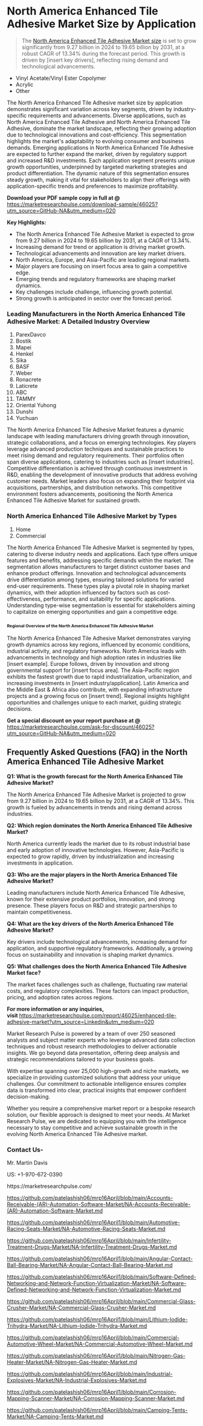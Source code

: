 <h1>North America Enhanced Tile Adhesive Market&nbsp;Size by Application</h1><blockquote><p>The <a href="https://marketresearchpulse.com/download-sample/46025?utm_source=GitHub-NA&amp;utm_medium=020">North America Enhanced Tile Adhesive Market size</a> is set to grow significantly from 9.27 billion in 2024 to 19.65 billion by 2031, at a robust CAGR of 13.34% during the forecast period. This growth is driven by [insert key drivers], reflecting rising demand and technological advancements.</p></blockquote><ul><li>Vinyl Acetate/Vinyl Ester Copolymer<li> Acrylic<li> Other</li></ul><p>The North America Enhanced Tile Adhesive market size by application demonstrates significant variation across key segments, driven by industry-specific requirements and advancements. Diverse applications, such as North America Enhanced Tile Adhesive and North America Enhanced Tile Adhesive, dominate the market landscape, reflecting their growing adoption due to technological innovations and cost-efficiency. This segmentation highlights the market's adaptability to evolving consumer and business demands. Emerging applications in North America Enhanced Tile Adhesive are expected to further expand the market, driven by regulatory support and increased R&D investments. Each application segment presents unique growth opportunities, underpinned by targeted marketing strategies and product differentiation. The dynamic nature of this segmentation ensures steady growth, making it vital for stakeholders to align their offerings with application-specific trends and preferences to maximize profitability.</p><p><strong>Download your PDF sample copy in full at @ </strong><a href="https://marketresearchpulse.com/download-sample/46025?utm_source=GitHub-NA&amp;utm_medium=020">https://marketresearchpulse.com/download-sample/46025?utm_source=GitHub-NA&amp;utm_medium=020</a></p><p><strong>Key Highlights: </strong></p><ul><li>The North America Enhanced Tile Adhesive Market is expected to grow from 9.27 billion in 2024 to 19.65 billion by 2031, at a CAGR of 13.34%.</li><li>Increasing demand for trend or application is driving market growth.</li><li>Technological advancements and innovation are key market drivers.</li><li>North America, Europe, and Asia-Pacific are leading regional markets.</li><li>Major players are focusing on insert focus area to gain a competitive edge.</li><li>Emerging trends and regulatory frameworks are shaping market dynamics.</li><li>Key challenges include challenge, influencing growth potential.</li><li>Strong growth is anticipated in sector over the forecast period.</li></ul><h3>Leading Manufacturers in the North America Enhanced Tile Adhesive Market: A Detailed Industry Overview</h3><ol><li>ParexDavco</li><li>Bostik</li><li>Mapei</li><li>Henkel</li><li>Sika</li><li>BASF</li><li>Weber</li><li>Ronacrete</li><li>Laticrete</li><li>ABC</li><li>TAMMY</li><li>Oriental Yuhong</li><li>Dunshi</li><li>Yuchuan</li></ol><div class="flex max-w-full flex-col flex-grow"><div class="min-h-8 text-message flex w-full flex-col items-end gap-2 whitespace-normal break-words [.text-message+&amp;]:mt-5" dir="auto" data-message-author-role="assistant" data-message-id="fd8432e4-4910-450d-b182-61b7bfb0a01f" data-message-model-slug="gpt-4o"><div class="flex w-full flex-col gap-1 empty:hidden first:pt-[3px]"><div class="markdown prose w-full break-words dark:prose-invert light"><p>The North America Enhanced Tile Adhesive Market features a dynamic landscape with leading manufacturers driving growth through innovation, strategic collaborations, and a focus on emerging technologies. Key players leverage advanced production techniques and sustainable practices to meet rising demand and regulatory requirements. Their portfolios often span diverse applications, catering to industries such as [insert industries]. Competitive differentiation is achieved through continuous investment in R&amp;D, enabling the development of innovative products that address evolving customer needs. Market leaders also focus on expanding their footprint via acquisitions, partnerships, and distribution networks. This competitive environment fosters advancements, positioning the North America Enhanced Tile Adhesive Market for sustained growth.</p></div></div></div></div><h3>North America Enhanced Tile Adhesive Market by Types</h3><ol><li>Home<li> Commercial</li></ol><div class="flex max-w-full flex-col flex-grow"><div class="min-h-8 text-message flex w-full flex-col items-end gap-2 whitespace-normal break-words [.text-message+&amp;]:mt-5" dir="auto" data-message-author-role="assistant" data-message-id="084470be-0bb7-4664-bddf-5156b4f41249" data-message-model-slug="gpt-4o-mini"><div class="flex w-full flex-col gap-1 empty:hidden first:pt-[3px]"><div class="markdown prose w-full break-words dark:prose-invert light"><p>The North America Enhanced Tile Adhesive Market is segmented by types, catering to diverse industry needs and applications. Each type offers unique features and benefits, addressing specific demands within the market. The segmentation allows manufacturers to target distinct customer bases and enhance product offerings. Innovation and technological advancements drive differentiation among types, ensuring tailored solutions for varied end-user requirements. These types play a pivotal role in shaping market dynamics, with their adoption influenced by factors such as cost-effectiveness, performance, and suitability for specific applications. Understanding type-wise segmentation is essential for stakeholders aiming to capitalize on emerging opportunities and gain a competitive edge.</p></div></div></div></div><h3><span style="font-size: 11px;">Regional Overview of the North America Enhanced Tile Adhesive Market</span></h3><div class="flex max-w-full flex-col flex-grow"><div class="min-h-8 text-message flex w-full flex-col items-end gap-2 whitespace-normal break-words [.text-message+&amp;]:mt-5" dir="auto" data-message-author-role="assistant" data-message-id="e9038762-ce64-4e30-91c9-9bd413514231" data-message-model-slug="gpt-4o-mini"><div class="flex w-full flex-col gap-1 empty:hidden first:pt-[3px]"><div class="markdown prose w-full break-words dark:prose-invert light"><p>The North America Enhanced Tile Adhesive Market demonstrates varying growth dynamics across key regions, influenced by economic conditions, industrial activity, and regulatory frameworks. North America leads with advancements in technology and high adoption rates in industries like [insert example]. Europe follows, driven by innovation and strong governmental support for [insert focus area]. The Asia-Pacific region exhibits the fastest growth due to rapid industrialization, urbanization, and increasing investments in [insert industry/application]. Latin America and the Middle East &amp; Africa also contribute, with expanding infrastructure projects and a growing focus on [insert trend]. Regional insights highlight opportunities and challenges unique to each market, guiding strategic decisions.</p></div></div></div></div><p><strong>Get a special discount on your report purchase at @ </strong><a href="https://marketresearchpulse.com/ask-for-discount/46025?utm_source=GitHub-NA&amp;utm_medium=020">https://marketresearchpulse.com/ask-for-discount/46025?utm_source=GitHub-NA&amp;utm_medium=020</a></p><h2>Frequently Asked Questions (FAQ) in the North America Enhanced Tile Adhesive Market</h2><p><strong>Q1: What is the growth forecast for the North America Enhanced Tile Adhesive Market?</strong></p><p>The North America Enhanced Tile Adhesive Market is projected to grow from 9.27 billion in 2024 to 19.65 billion by 2031, at a CAGR of 13.34%. This growth is fueled by advancements in trends and rising demand across industries.</p><p><strong>Q2: Which region dominates the North America Enhanced Tile Adhesive Market?</strong></p><p>North America currently leads the market due to its robust industrial base and early adoption of innovative technologies. However, Asia-Pacific is expected to grow rapidly, driven by industrialization and increasing investments in application.</p><p><strong>Q3: Who are the major players in the North America Enhanced Tile Adhesive Market?</strong></p><p>Leading manufacturers include North America Enhanced Tile Adhesive, known for their extensive product portfolios, innovation, and strong presence. These players focus on R&amp;D and strategic partnerships to maintain competitiveness.</p><p><strong>Q4: What are the key drivers of the North America Enhanced Tile Adhesive Market?</strong></p><p>Key drivers include technological advancements, increasing demand for application, and supportive regulatory frameworks. Additionally, a growing focus on sustainability and innovation is shaping market dynamics.</p><p><strong>Q5: What challenges does the North America Enhanced Tile Adhesive Market face?</strong></p><p>The market faces challenges such as challenge, fluctuating raw material costs, and regulatory complexities. These factors can impact production, pricing, and adoption rates across regions.</p><p><strong>For more information or any inquiries, visit&nbsp;</strong><a href="https://marketresearchpulse.com/report/46025/enhanced-tile-adhesive-market?utm_source=Linkedin&utm_medium=020">https://marketresearchpulse.com/report/46025/enhanced-tile-adhesive-market?utm_source=Linkedin&utm_medium=020</a></p><p>Market Research Pulse is powered by a team of over 250 seasoned analysts and subject matter experts who leverage advanced data collection techniques and robust research methodologies to deliver actionable insights. We go beyond data presentation, offering deep analysis and strategic recommendations tailored to your business goals.</p><p>With expertise spanning over 25,000 high-growth and niche markets, we specialize in providing customized solutions that address your unique challenges. Our commitment to actionable intelligence ensures complex data is transformed into clear, practical insights that empower confident decision-making.</p><p>Whether you require a comprehensive market report or a bespoke research solution, our flexible approach is designed to meet your needs. At Market Research Pulse, we are dedicated to equipping you with the intelligence necessary to stay competitive and achieve sustainable growth in the evolving North America Enhanced Tile Adhesive market.</p><h3><strong>Contact Us-</strong></h3><p>Mr. Martin Davis</p><p>US: +1-970-672-0390</p><p>https://marketresearchpulse.com/</p><p><a href="https://github.com/patelashish06/mrp16April/blob/main/Accounts-Receivable-(AR)-Automation-Software-Market/NA-Accounts-Receivable-(AR)-Automation-Software-Market.md">https://github.com/patelashish06/mrp16April/blob/main/Accounts-Receivable-(AR)-Automation-Software-Market/NA-Accounts-Receivable-(AR)-Automation-Software-Market.md</a></p><p><a href="https://github.com/patelashish06/mrp16April1/blob/main/Automotive-Racing-Seats-Market/NA-Automotive-Racing-Seats-Market.md">https://github.com/patelashish06/mrp16April1/blob/main/Automotive-Racing-Seats-Market/NA-Automotive-Racing-Seats-Market.md</a></p><p><a href="https://github.com/patelashish06/mrp16April/blob/main/Infertility-Treatment-Drugs-Market/NA-Infertility-Treatment-Drugs-Market.md">https://github.com/patelashish06/mrp16April/blob/main/Infertility-Treatment-Drugs-Market/NA-Infertility-Treatment-Drugs-Market.md</a></p><p><a href="https://github.com/patelashish06/mrp16April1/blob/main/Angular-Contact-Ball-Bearing-Market/NA-Angular-Contact-Ball-Bearing-Market.md">https://github.com/patelashish06/mrp16April1/blob/main/Angular-Contact-Ball-Bearing-Market/NA-Angular-Contact-Ball-Bearing-Market.md</a></p><p><a href="https://github.com/patelashish06/mrp16April1/blob/main/Software-Defined-Networking-and-Network-Function-Virtualization-Market/NA-Software-Defined-Networking-and-Network-Function-Virtualization-Market.md">https://github.com/patelashish06/mrp16April1/blob/main/Software-Defined-Networking-and-Network-Function-Virtualization-Market/NA-Software-Defined-Networking-and-Network-Function-Virtualization-Market.md</a></p><p><a href="https://github.com/patelashish06/mrp16April/blob/main/Commercial-Glass-Crusher-Market/NA-Commercial-Glass-Crusher-Market.md">https://github.com/patelashish06/mrp16April/blob/main/Commercial-Glass-Crusher-Market/NA-Commercial-Glass-Crusher-Market.md</a></p><p><a href="https://github.com/patelashish06/mrp16April1/blob/main/Lithium-Iodide-Trihydra-Market/NA-Lithium-Iodide-Trihydra-Market.md">https://github.com/patelashish06/mrp16April1/blob/main/Lithium-Iodide-Trihydra-Market/NA-Lithium-Iodide-Trihydra-Market.md</a></p><p><a href="https://github.com/patelashish06/mrp16April/blob/main/Commercial-Automotive-Wheel-Market/NA-Commercial-Automotive-Wheel-Market.md">https://github.com/patelashish06/mrp16April/blob/main/Commercial-Automotive-Wheel-Market/NA-Commercial-Automotive-Wheel-Market.md</a></p><p><a href="https://github.com/patelashish06/mrp16April1/blob/main/Nitrogen-Gas-Heater-Market/NA-Nitrogen-Gas-Heater-Market.md">https://github.com/patelashish06/mrp16April1/blob/main/Nitrogen-Gas-Heater-Market/NA-Nitrogen-Gas-Heater-Market.md</a></p><p><a href="https://github.com/patelashish06/mrp16April/blob/main/Industrial-Explosives-Market/NA-Industrial-Explosives-Market.md">https://github.com/patelashish06/mrp16April/blob/main/Industrial-Explosives-Market/NA-Industrial-Explosives-Market.md</a></p><p><a href="https://github.com/patelashish06/mrp16April1/blob/main/Corrosion-Mapping-Scanner-Market/NA-Corrosion-Mapping-Scanner-Market.md">https://github.com/patelashish06/mrp16April1/blob/main/Corrosion-Mapping-Scanner-Market/NA-Corrosion-Mapping-Scanner-Market.md</a></p><p><a href="https://github.com/patelashish06/mrp16April/blob/main/Camping-Tents-Market/NA-Camping-Tents-Market.md">https://github.com/patelashish06/mrp16April/blob/main/Camping-Tents-Market/NA-Camping-Tents-Market.md</a></p>